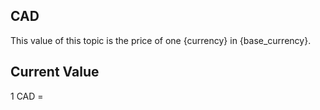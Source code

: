 ## CAD

This value of this topic is the price of one {currency} in {base_currency}.

## Current Value

1 CAD = <Topic topic="finance/stock-exchange/currency/CAD/USD" decimals="3" unit="USD"/>

